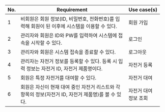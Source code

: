 |No. |Requirement                         |Use case(s)                   |
|--- |---                                 |---                           |
|1| 비회원은 회원 정보(ID, 비밀번호, 전화번호)를 입력해 회원이 된 이후에 시스템을 이용할 수 있다. | 회원 가입 |
|2| 관리자와 회원은 ID와 PW를 입력하여 시스템에 접속을 시작할 수 있다.  | 로그인 |
|3| 관리자와 회원은 시스템 접속을 종료할 수 있다. | 로그아웃 |
|4| 관리자는 자전거 정보를 등록할 수 있다. 등록 시 입력 정보는 자전거 ID, 자전거 제품명이다. | 자전거 등록 |
|5| 회원은 특정 자전거를 대여할 수 있다. | 자전거 대여 |
|6| 회원은 자신이 현재 대여 중인 자전거 리스트와 각 항목의 정보(자전거 ID, 자전거 제품명)를 볼 수 있다. | 자전거 대여 정보 조회 |

